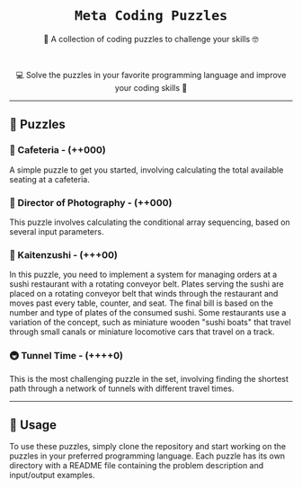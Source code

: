 <div align="center">
  <h1 style="font-family: Verdana, sans-serif;"><code>Meta Coding Puzzles</code></h1>

  <p>🧩 A collection of coding puzzles to challenge your skills 🤓</p>
</div>
  </br>

<p align="center">💻 Solve the puzzles in your favorite programming language and improve your coding skills 🚀</p>

---

## 🧩 Puzzles

### 🍴 Cafeteria - (++000)

A simple puzzle to get you started, involving calculating the total available seating at a cafeteria.

### 📸 Director of Photography - (++000)

This puzzle involves calculating the conditional array sequencing, based on several input parameters.

### 🍣 Kaitenzushi - (+++00)

In this puzzle, you need to implement a system for managing orders at a sushi restaurant with a rotating conveyor belt. Plates serving the sushi are placed on a rotating conveyor belt that winds through the restaurant and moves past every table, counter, and seat. The final bill is based on the number and type of plates of the consumed sushi. Some restaurants use a variation of the concept, such as miniature wooden "sushi boats" that travel through small canals or miniature locomotive cars that travel on a track.

### 🚇 Tunnel Time - (++++0)

This is the most challenging puzzle in the set, involving finding the shortest path through a network of tunnels with different travel times.

---

## 🚀 Usage

To use these puzzles, simply clone the repository and start working on the puzzles in your preferred programming language. Each puzzle has its own directory with a README file containing the problem description and input/output examples.

